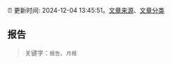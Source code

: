 :alarm_clock: 更新时间: 2024-12-04 13:45:51。[文章来源](/README.md)、[文章分类](/TAGS.md)

## 报告


> 关键字：`报告`、`月报`



